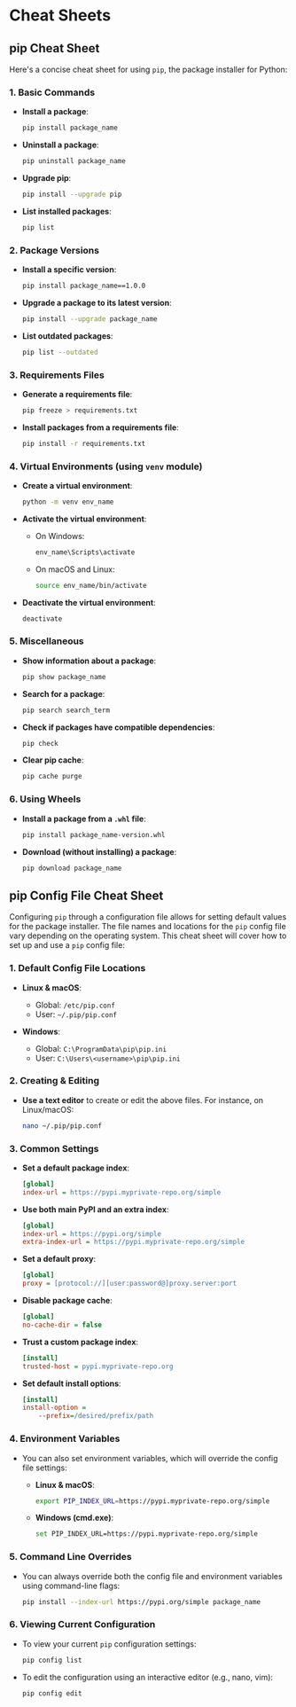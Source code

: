 # Cheat Sheets

## **pip Cheat Sheet**

Here's a concise cheat sheet for using `pip`, the package installer for Python:

### **1. Basic Commands**

- **Install a package**:

  ```bash
  pip install package_name
  ```

- **Uninstall a package**:

  ```bash
  pip uninstall package_name
  ```

- **Upgrade pip**:

  ```bash
  pip install --upgrade pip
  ```

- **List installed packages**:

  ```bash
  pip list
  ```

### **2. Package Versions**

- **Install a specific version**:

  ```bash
  pip install package_name==1.0.0
  ```

- **Upgrade a package to its latest version**:

  ```bash
  pip install --upgrade package_name
  ```

- **List outdated packages**:

  ```bash
  pip list --outdated
  ```

### **3. Requirements Files**

- **Generate a requirements file**:

  ```bash
  pip freeze > requirements.txt
  ```

- **Install packages from a requirements file**:

  ```bash
  pip install -r requirements.txt
  ```

### **4. Virtual Environments (using `venv` module)**

- **Create a virtual environment**:

  ```bash
  python -m venv env_name
  ```

- **Activate the virtual environment**:
  - On Windows:

    ```bash
    env_name\Scripts\activate
    ```

  - On macOS and Linux:

    ```bash
    source env_name/bin/activate
    ```

- **Deactivate the virtual environment**:

  ```bash
  deactivate
  ```

### **5. Miscellaneous**

- **Show information about a package**:

  ```bash
  pip show package_name
  ```

- **Search for a package**:

  ```bash
  pip search search_term
  ```

- **Check if packages have compatible dependencies**:

  ```bash
  pip check
  ```

- **Clear pip cache**:

  ```bash
  pip cache purge
  ```

### **6. Using Wheels**

- **Install a package from a `.whl` file**:

  ```bash
  pip install package_name-version.whl
  ```

- **Download (without installing) a package**:

  ```bash
  pip download package_name
  ```

## **pip Config File Cheat Sheet**

Configuring `pip` through a configuration file allows for setting default values for the package installer.
The file names and locations for the `pip` config file vary depending on the operating system.
This cheat sheet will cover how to set up and use a `pip` config file:

### **1. Default Config File Locations**

- **Linux & macOS**:
  - Global: `/etc/pip.conf`
  - User: `~/.pip/pip.conf`

- **Windows**:
  - Global: `C:\ProgramData\pip\pip.ini`
  - User: `C:\Users\<username>\pip\pip.ini`

### **2. Creating & Editing**

- **Use a text editor** to create or edit the above files. For instance, on Linux/macOS:

  ```bash
  nano ~/.pip/pip.conf
  ```

### **3. Common Settings**

- **Set a default package index**:

  ```ini
  [global]
  index-url = https://pypi.myprivate-repo.org/simple
  ```

- **Use both main PyPI and an extra index**:

  ```ini
  [global]
  index-url = https://pypi.org/simple
  extra-index-url = https://pypi.myprivate-repo.org/simple
  ```

- **Set a default proxy**:

  ```ini
  [global]
  proxy = [protocol://][user:password@]proxy.server:port
  ```

- **Disable package cache**:

  ```ini
  [global]
  no-cache-dir = false
  ```

- **Trust a custom package index**:

  ```ini
  [install]
  trusted-host = pypi.myprivate-repo.org
  ```

- **Set default install options**:

  ```ini
  [install]
  install-option =
      --prefix=/desired/prefix/path
  ```

### **4. Environment Variables**

- You can also set environment variables, which will override the config file settings:
  - **Linux & macOS**:

    ```bash
    export PIP_INDEX_URL=https://pypi.myprivate-repo.org/simple
    ```

  - **Windows (cmd.exe)**:

    ```bash
    set PIP_INDEX_URL=https://pypi.myprivate-repo.org/simple
    ```

### **5. Command Line Overrides**

- You can always override both the config file and environment variables using command-line flags:

  ```bash
  pip install --index-url https://pypi.org/simple package_name
  ```

### **6. Viewing Current Configuration**

- To view your current `pip` configuration settings:

  ```bash
  pip config list
  ```

- To edit the configuration using an interactive editor (e.g., nano, vim):

  ```bash
  pip config edit
  ```
